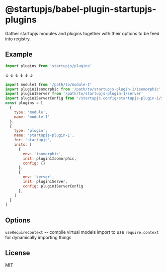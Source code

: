# @startupjs/babel-plugin-startupjs-plugins

Gather startupjs modules and plugins together with their options to be feed into registry.

## Example

```jsx
import plugins from 'startupjs/plugins'
```

↓ ↓ ↓ ↓ ↓ ↓

```jsx
import module1 from '/path/to/module-1'
import plugin1Isomorphic from '/path/to/startupjs-plugin-1/isomorphic'
import plugin1Server from '/path/to/startupjs-plugin-1/server'
import plugin1ServerConfig from '/startupjs.config/startupjs-plugin-1/server'
const plugins = [
  {
    type: 'module',
    name: 'module-1'
  },
  {
    type: 'plugin',
    name: 'startupjs-plugin-1',
    for: 'startupjs',
    inits: [
      {
        env: 'isomorphic',
        init: plugin1Isomorphic,
        config: {}
      },
      {
        env: 'server',
        init: plugin1Server,
        config: plugin1ServerConfig
      },
    ]
  }
]
```

## Options

`useRequireContext` -- compile virtual models import to use `require.context` for dynamically
importing things

## License

MIT

